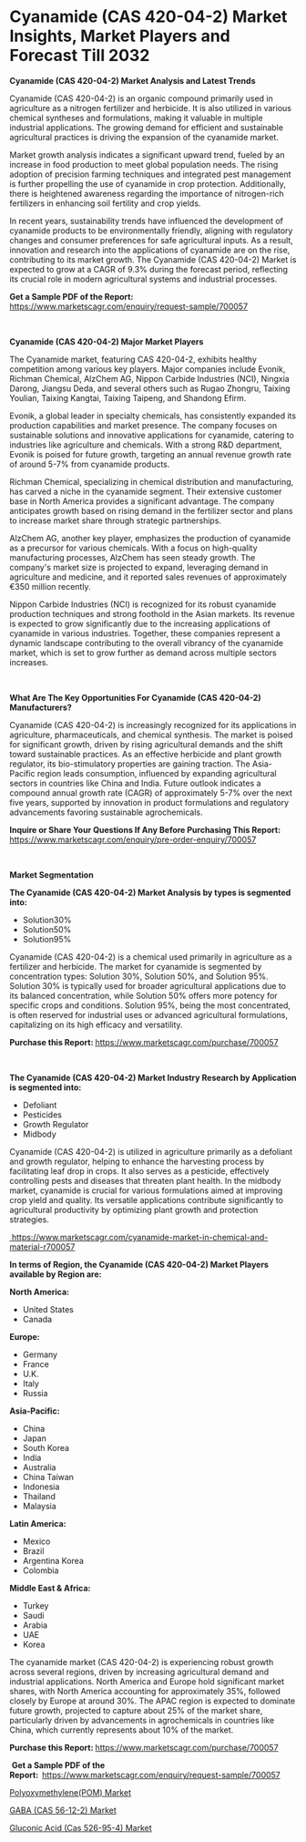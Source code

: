 <p><h1>Cyanamide (CAS 420-04-2) Market Insights, Market Players and Forecast Till 2032</h1></p><p><strong>Cyanamide (CAS 420-04-2) Market Analysis and Latest Trends</strong></p>
<p><p>Cyanamide (CAS 420-04-2) is an organic compound primarily used in agriculture as a nitrogen fertilizer and herbicide. It is also utilized in various chemical syntheses and formulations, making it valuable in multiple industrial applications. The growing demand for efficient and sustainable agricultural practices is driving the expansion of the cyanamide market. </p><p>Market growth analysis indicates a significant upward trend, fueled by an increase in food production to meet global population needs. The rising adoption of precision farming techniques and integrated pest management is further propelling the use of cyanamide in crop protection. Additionally, there is heightened awareness regarding the importance of nitrogen-rich fertilizers in enhancing soil fertility and crop yields.</p><p>In recent years, sustainability trends have influenced the development of cyanamide products to be environmentally friendly, aligning with regulatory changes and consumer preferences for safe agricultural inputs. As a result, innovation and research into the applications of cyanamide are on the rise, contributing to its market growth. The Cyanamide (CAS 420-04-2) Market is expected to grow at a CAGR of 9.3% during the forecast period, reflecting its crucial role in modern agricultural systems and industrial processes.</p></p>
<p><strong>Get a Sample PDF of the Report:&nbsp;</strong> <a href="https://www.marketscagr.com/enquiry/request-sample/700057?utm_campaign=1944&utm_medium=2&utm_source=Github&utm_content=ia&utm_term=03042025&utm_id=cyanamide-cas-420-04-2">https://www.marketscagr.com/enquiry/request-sample/700057</a></p>
<p>&nbsp;</p>
<p><strong>Cyanamide (CAS 420-04-2) Major Market Players</strong></p>
<p><p>The Cyanamide market, featuring CAS 420-04-2, exhibits healthy competition among various key players. Major companies include Evonik, Richman Chemical, AlzChem AG, Nippon Carbide Industries (NCI), Ningxia Darong, Jiangsu Deda, and several others such as Rugao Zhongru, Taixing Youlian, Taixing Kangtai, Taixing Taipeng, and Shandong Efirm.</p><p>Evonik, a global leader in specialty chemicals, has consistently expanded its production capabilities and market presence. The company focuses on sustainable solutions and innovative applications for cyanamide, catering to industries like agriculture and chemicals. With a strong R&D department, Evonik is poised for future growth, targeting an annual revenue growth rate of around 5-7% from cyanamide products.</p><p>Richman Chemical, specializing in chemical distribution and manufacturing, has carved a niche in the cyanamide segment. Their extensive customer base in North America provides a significant advantage. The company anticipates growth based on rising demand in the fertilizer sector and plans to increase market share through strategic partnerships.</p><p>AlzChem AG, another key player, emphasizes the production of cyanamide as a precursor for various chemicals. With a focus on high-quality manufacturing processes, AlzChem has seen steady growth. The company's market size is projected to expand, leveraging demand in agriculture and medicine, and it reported sales revenues of approximately €350 million recently.</p><p>Nippon Carbide Industries (NCI) is recognized for its robust cyanamide production techniques and strong foothold in the Asian markets. Its revenue is expected to grow significantly due to the increasing applications of cyanamide in various industries. Together, these companies represent a dynamic landscape contributing to the overall vibrancy of the cyanamide market, which is set to grow further as demand across multiple sectors increases.</p></p>
<p>&nbsp;</p>
<p><strong>What Are The Key Opportunities For Cyanamide (CAS 420-04-2) Manufacturers?</strong></p>
<p><p>Cyanamide (CAS 420-04-2) is increasingly recognized for its applications in agriculture, pharmaceuticals, and chemical synthesis. The market is poised for significant growth, driven by rising agricultural demands and the shift toward sustainable practices. As an effective herbicide and plant growth regulator, its bio-stimulatory properties are gaining traction. The Asia-Pacific region leads consumption, influenced by expanding agricultural sectors in countries like China and India. Future outlook indicates a compound annual growth rate (CAGR) of approximately 5-7% over the next five years, supported by innovation in product formulations and regulatory advancements favoring sustainable agrochemicals.</p></p>
<p><strong>Inquire or Share Your Questions If Any Before Purchasing This Report:</strong> <a href="https://www.marketscagr.com/enquiry/pre-order-enquiry/700057?utm_campaign=1944&utm_medium=2&utm_source=Github&utm_content=ia&utm_term=03042025&utm_id=cyanamide-cas-420-04-2">https://www.marketscagr.com/enquiry/pre-order-enquiry/700057</a></p>
<p>&nbsp;</p>
<p><strong>Market Segmentation</strong></p>
<p><strong>The Cyanamide (CAS 420-04-2) Market Analysis by types is segmented into:</strong></p>
<p><ul><li>Solution30%</li><li>Solution50%</li><li>Solution95%</li></ul></p>
<p><p>Cyanamide (CAS 420-04-2) is a chemical used primarily in agriculture as a fertilizer and herbicide. The market for cyanamide is segmented by concentration types: Solution 30%, Solution 50%, and Solution 95%. Solution 30% is typically used for broader agricultural applications due to its balanced concentration, while Solution 50% offers more potency for specific crops and conditions. Solution 95%, being the most concentrated, is often reserved for industrial uses or advanced agricultural formulations, capitalizing on its high efficacy and versatility.</p></p>
<p><strong>Purchase this Report:&nbsp;</strong><a href="https://www.marketscagr.com/purchase/700057?utm_campaign=1944&utm_medium=2&utm_source=Github&utm_content=ia&utm_term=03042025&utm_id=cyanamide-cas-420-04-2">https://www.marketscagr.com/purchase/700057</a></p>
<p>&nbsp;</p>
<p><strong>The Cyanamide (CAS 420-04-2) Market Industry Research by Application is segmented into:</strong></p>
<p><ul><li>Defoliant</li><li>Pesticides</li><li>Growth Regulator</li><li>Midbody</li></ul></p>
<p><p>Cyanamide (CAS 420-04-2) is utilized in agriculture primarily as a defoliant and growth regulator, helping to enhance the harvesting process by facilitating leaf drop in crops. It also serves as a pesticide, effectively controlling pests and diseases that threaten plant health. In the midbody market, cyanamide is crucial for various formulations aimed at improving crop yield and quality. Its versatile applications contribute significantly to agricultural productivity by optimizing plant growth and protection strategies.</p></p>
<p><a href="https://www.marketscagr.com/cyanamide-market-in-chemical-and-material-r700057?utm_campaign=1944&utm_medium=2&utm_source=Github&utm_content=ia&utm_term=03042025&utm_id=cyanamide-cas-420-04-2">&nbsp;https://www.marketscagr.com/cyanamide-market-in-chemical-and-material-r700057</a></p>
<p><strong>In terms of Region, the Cyanamide (CAS 420-04-2) Market Players available by Region are:</strong></p>
<p>
    <p> <strong> North America: </strong>
        <ul>
            <li>United States</li>
            <li>Canada</li>
        </ul>
        </p> 
    <p> <strong> Europe: </strong>
        <ul>
            <li>Germany</li>
            <li>France</li>
            <li>U.K.</li>
            <li>Italy</li>
            <li>Russia</li>
        </ul>
        </p> 
    <p> <strong> Asia-Pacific: </strong>
        <ul>
            <li>China</li>
            <li>Japan</li>
            <li>South Korea</li>
            <li>India</li>
            <li>Australia</li>
            <li>China Taiwan</li>
            <li>Indonesia</li>
            <li>Thailand</li>
            <li>Malaysia</li>
        </ul>
        </p> 
    <p> <strong> Latin America: </strong>
        <ul>
            <li>Mexico</li>
            <li>Brazil</li>
            <li>Argentina Korea</li>
            <li>Colombia</li>
        </ul>
        </p> 
    <p> <strong> Middle East & Africa: </strong>
        <ul>
            <li>Turkey</li>
            <li>Saudi</li>
            <li>Arabia</li>
            <li>UAE</li>
            <li>Korea</li>
        </ul>
    </p>
    </p>
<p><p>The cyanamide market (CAS 420-04-2) is experiencing robust growth across several regions, driven by increasing agricultural demand and industrial applications. North America and Europe hold significant market shares, with North America accounting for approximately 35%, followed closely by Europe at around 30%. The APAC region is expected to dominate future growth, projected to capture about 25% of the market share, particularly driven by advancements in agrochemicals in countries like China, which currently represents about 10% of the market.</p></p>
<p><strong>Purchase this Report: </strong><a href="https://www.marketscagr.com/purchase/700057?utm_campaign=1944&utm_medium=2&utm_source=Github&utm_content=ia&utm_term=03042025&utm_id=cyanamide-cas-420-04-2">https://www.marketscagr.com/purchase/700057</a></p>
<p>&nbsp;<strong>Get a Sample PDF of the Report:&nbsp;&nbsp;</strong><a href="https://www.marketscagr.com/enquiry/request-sample/700057?utm_campaign=1944&utm_medium=2&utm_source=Github&utm_content=ia&utm_term=03042025&utm_id=cyanamide-cas-420-04-2">https://www.marketscagr.com/enquiry/request-sample/700057</a></p>
<p><strong></strong></p>
<p><p><a href="https://github.com/darouthiamnl/Market-Research-Report-List-1/blob/main/polyoxymethylenepom-market.md?utm_campaign=1944&utm_medium=2&utm_source=Github&utm_content=ia&utm_term=03042025&utm_id=cyanamide-cas-420-04-2">Polyoxymethylene(POM) Market</a></p><p><a href="https://github.com/Chiragrp22/Market-Research-Report-List-7/blob/main/gaba-cas-56-12-2-market.md?utm_campaign=1944&utm_medium=2&utm_source=Github&utm_content=ia&utm_term=03042025&utm_id=cyanamide-cas-420-04-2">GABA (CAS 56-12-2) Market</a></p><p><a href="https://github.com/kreilkoffas4/Market-Research-Report-List-1/blob/main/gluconic-acid-cas-526-95-4-market.md?utm_campaign=1944&utm_medium=2&utm_source=Github&utm_content=ia&utm_term=03042025&utm_id=cyanamide-cas-420-04-2">Gluconic Acid (Cas 526-95-4) Market</a></p></p>